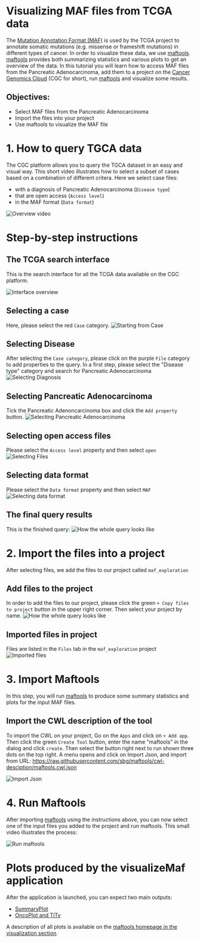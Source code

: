 # Visualizing MAF files from TCGA data

The [Mutation Annotation Format (MAF)](http://www.broadinstitute.org/igv/MutationAnnotationFormat) is used by the TCGA project to annotate somatic mutations (e.g. missense or frameshift mutations) in different types of cancer.
In order to visualize these data, we use [maftools](http://poisonalien.github.io/). [maftools](http://poisonalien.github.io/) provides both summarizing statistics and various plots
to get an overview of the data. In this tutorial you will learn how to access MAF files from the Pancreatic Adenocarcinoma, add them to a project on the [Cancer Genomics Cloud](https://cgc.sbgenomics.com/) (CGC for short), run [maftools](http://poisonalien.github.io/) and visualize some results.

## Objectives:

- Select MAF files from the Pancreatic Adenocarcinoma
- Import the files into your project
- Use maftools to visualize the MAF file


# 1. How to query TGCA data

The CGC platform allows you to query the TGCA dataset in an easy and visual way. This short video illustrates how to select a subset of cases based on a combination of different critera. Here we select case files:

- with a diagnosis of Pancreatic Adenocarcinoma (`Disease type`)
- that are open access (`Access level`)
- in the MAF format (`Data format`)

![Overview video](img/2016-07-19-CGC-ICR-Workshop-screencast.gif)

# Step-by-step instructions

## The TCGA search interface

This is the search interface for all the TCGA data available on the CGC platform.

![Interface overview](img/CGC-overview-step1.png)

## Selecting a case

Here, please select the red `Case` category.
![Starting from Case](img/CGC-Case-selected-step2.png)

## Selecting Disease

After selecting the `Case category`, please click on the purple `File` category to add properties to the query. In a first step, please select the "Disease type" category and search for Pancreatic Adenocarcinoma
![Selecting Diagnosis](img/CGC-hasDisease-step3.png)

## Selecting Pancreatic Adenocarcinoma
Tick the Pancreatic Adenoncarcinoma box and click the `Add property` button.
![Selecting Pancreatic Adenocarcinoma](img/CGC-findDisease-step4.png)

## Selecting open access files
Please select the `Access level` property and then select `open`
![Selecting Files](img/CGC-hasAccess-step5.png)

## Selecting data format
Please select the `Data format` property and then select `MAF`
![Selecting data format](img/CGC-hasDataFormat-step6.png)

## The final query results

This is the finished query:
![How the whole query looks like](img/CGC-finalQuery-step7.png)


# 2. Import the files into a project

After selecting files, we add the files to our project called `maf_exploration`

## Add files to the project

In order to add the files to our project, please click the green `+ Copy files to project` button in the upper right corner. Then select your project by name.
![How the whole query looks like](img/CGC-addFiles-step8.png)


## Imported files in project
Files are listed in the `Files` tab in the `maf_exploration` project
![Imported files](img/CGC-projectFiles-step9.png)


# 3. Import Maftools

In this step, you will run [maftools](http://poisonalien.github.io/) to produce some summary statistics and plots for the input MAF files.

## Import the CWL description of the tool

To import the CWL on your project, Go on the `Apps` and click on `+ Add app`. Then click the green `Create Tool` button, enter the name "maftools" in the dialog and click `create`.
Then select the button right next to run shown three dots on the top right. A menu opens and click on Import Json, and import from URL: https://raw.githubusercontent.com/sbg/maftools/cwl-desciption/maftools.cwl.json


![Import Json](img/2016-07-19-CGC-ICR-Workshop-screencast-addApp.gif)

# 4. Run Maftools

After importing [maftools](http://poisonalien.github.io/) using the instructions above, you can now select one of the input files you added to the project and run maftools. This small video illustrates the process:

![Run maftools](img/2016-07-19-CGC-ICR-Workshop-screencast-runApp.gif)


# Plots produced by the visualizeMaf application

After the application is launched, you can expect two main outputs:

- [SummaryPlot](https://github.com/sbg/icr-workshop/blob/master/img/example_summaryPlot.pdf)
- [OncoPlot and TiTv](https://github.com/sbg/icr-workshop/blob/master/img/example_oncoplot_and_titv.pdf)

A description of all plots is available on the [maftools homepage in the visualization section](http://poisonalien.github.io/#visualization.).

